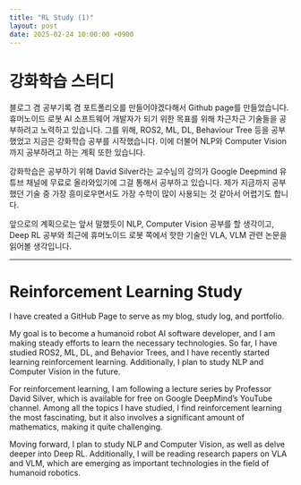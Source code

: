```yaml
---
title: "RL Study (1)"
layout: post
date: 2025-02-24 10:00:00 +0900
---
```


# 강화학습 스터디

블로그 겸 공부기록 겸 포트폴리오를 만들어야겠다해서 Github page를 만들었습니다.
휴머노이드 로봇 AI 소프트웨어 개발자가 되기 위한 목표를 위해 차근차근 기술들을 공부하려고 노력하고 있습니다.
그를 위해, ROS2, ML, DL, Behaviour Tree 등을 공부했었고 지금은 강화학습 공부를 시작했습니다. 
이에 더불어 NLP와 Computer Vision까지 공부하려고 하는 계획 또한 있습니다.

강화학습은 공부하기 위해 David Silver라는 교수님의 강의가 Google Deepmind 유튜브 채널에 무료로 올라와있기에 그걸 통해서 공부하고 있습니다.
제가 지금까지 공부했던 기술 중 가장 흥미로우면서도 가장 수학이 많이 사용되는 것 같아서 어렵기도 합니다.

앞으로의 계획으로는 앞서 말했듯이 NLP, Computer Vision 공부를 할 생각이고,
Deep RL 공부와 최근에 휴머노이드 로봇 쪽에서 핫한 기술인 VLA, VLM 관련 논문을 읽어볼 생각입니다.

---

# Reinforcement Learning Study 

I have created a GitHub Page to serve as my blog, study log, and portfolio.

My goal is to become a humanoid robot AI software developer, and I am making steady efforts to learn the necessary technologies. So far, I have studied ROS2, ML, DL, and Behavior Trees, and I have recently started learning reinforcement learning. Additionally, I plan to study NLP and Computer Vision in the future.

For reinforcement learning, I am following a lecture series by Professor David Silver, which is available for free on Google DeepMind’s YouTube channel. Among all the topics I have studied, I find reinforcement learning the most fascinating, but it also involves a significant amount of mathematics, making it quite challenging.

Moving forward, I plan to study NLP and Computer Vision, as well as delve deeper into Deep RL. Additionally, I will be reading research papers on VLA and VLM, which are emerging as important technologies in the field of humanoid robotics.